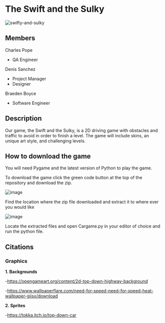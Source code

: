 # **The Swift and the Sulky**

![swifty-and-sulky](https://github.com/DenisSanchezz/PygameCarProject/assets/156366121/acccccb3-659c-4135-ad00-093fc419a110)

## **Members**

Charles Pope 
- QA Engineer

Denis Sanchez
- Project Manager
- Designer
  
Braeden Boyce
- Software Engineer

## **Description**

Our game, the Swift and the Sulky, is a 2D driving game with obstacles and traffic to avoid in order to finish a level. The game will include skins, an unique art style, and challenging levels. 

## **How to download the game**

You will need Pygame and the latest version of Python to play the game.

To download the game click the green code button at the top of the repository and download the zip.

![image](https://github.com/DenisSanchezz/PygameCarProject/assets/156366121/c9553f57-278d-486f-abec-dd425345c080)

Find the location where the zip file downloaded and extract it to where ever you would like

![image](https://github.com/DenisSanchezz/PygameCarProject/assets/156366121/d7e0d2a3-238b-40dc-87fb-819bd9b69d98)

Locate the extracted files and open Cargame.py in your editor of choice and run the python file.

## **Citations**

### **Graphics**

**1. Backgrounds**

-https://opengameart.org/content/2d-top-down-highway-background

-https://www.wallpaperflare.com/need-for-speed-need-for-speed-heat-wallpaper-giisx/download


**2. Sprites**

-https://tokka.itch.io/top-down-car
